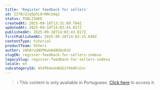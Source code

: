 ```yaml
---
title: 'Register feedback for sellers'
id: II7BJZzq5p5L8rRNcSAqJ
status: PUBLISHED
createdAt: 2025-09-18T13:31:09.704Z
updatedAt: 2025-09-18T14:03:43.817Z
publishedAt: 2025-09-18T14:03:43.817Z
firstPublishedAt: 2025-09-18T14:03:15.649Z
contentType: tutorial
productTeam: Others
author: 2AhArvGNSPKwUAd8GOz0iU
slugEN: register-feedback-for-sellers-indeva
legacySlug: register-feedback-for-sellers-indeva
locale: en
subcategoryId: 45XP64ednNSE1YhkHFcCnr
---
```


> ℹ️ This content is only available in Portuguese. [Click here](/pt/tutorial/registrar-feedback-para-vendedores-indeva--II7BJZzq5p5L8rRNcSAqJ) to access it.
